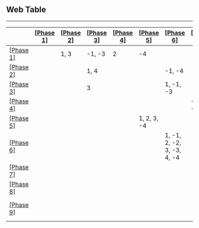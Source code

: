 ## Web Table ##

---
||[[Phase 1]](./q111_phase_0.png)|[[Phase 2]](./q111_phase_1.png)|[[Phase 3]](./q111_phase_2.png)|[[Phase 4]](./q111_phase_3.png)|[[Phase 5]](./q111_phase_4.png)|[[Phase 6]](./q111_phase_5.png)|[[Phase 7]](./q111_phase_6.png)|[[Phase 8]](./q111_phase_7.png)|[[Phase 9]](./q111_phase_8.png)|
|---|---|---|---|---|---|---|---|---|---|
[[Phase 1]](./q111_phase_0.png)||1, 3|-1, -3|2|-4|||||
[[Phase 2]](./q111_phase_1.png)|||1, 4|||-1, -4||||
[[Phase 3]](./q111_phase_2.png)|||3|||1, -1, -3||||
[[Phase 4]](./q111_phase_3.png)|||||||-1, -2, -3|||
[[Phase 5]](./q111_phase_4.png)|||||1, 2, 3, -4|||||
[[Phase 6]](./q111_phase_5.png)||||||1, -1, 2, -2, 3, -3, 4, -4||||
[[Phase 7]](./q111_phase_6.png)||||||||2, 3|-2, -3|
[[Phase 8]](./q111_phase_7.png)||||||||1|-1, 2, -2|
[[Phase 9]](./q111_phase_8.png)|||||||||1, -1, 2, -2, 3, -3|
